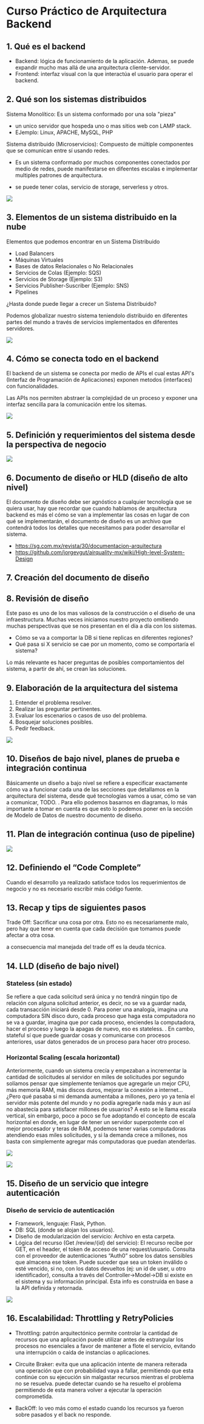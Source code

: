 # Curso Práctico de Arquitectura Backend

## 1. Qué es el backend

* Backend: lógica de funcionamiento de la aplicación. Ademas, se puede expandir mucho mas allá de una arquitectura cliente-servidor.
* Frontend: interfaz visual con la que interactúa el usuario para operar el backend.

## 2. Qué son los sistemas distribuidos

Sistema Monolítico: Es un sistema conformado por una sola "pieza"
* un unico servidor que hospeda uno o mas sitios web con LAMP stack.
* EJemplo: Linux, APACHE, MySQL, PHP

Sistema distribuido (Microservicios): Compuesto de múltiple componentes que se comunican entre sí usando redes.

* Es un sistema conformado por muchos componentes conectados por medio de redes, puede manifestarse en difeentes escalas e implementar multiples patrones de arquitectura.

* se puede tener colas, servicio de storage, serverless y otros.

![](./imgs/sistema_distribuido.png)


## 3. Elementos de un sistema distribuido en la nube

Elementos que podemos encontrar en un Sistema Distribuido

* Load Balancers
* Máquinas Virtuales
* Bases de datos Relacionales o No Relacionales
* Servicios de Colas (Ejemplo: SQS)
* Servicios de Storage (Ejemplo: S3)
* Servicios Publisher-Suscriber (Ejemplo: SNS)
* Pipelines

¿Hasta donde puede llegar a crecer un Sistema Distribuido? 

Podemos globalizar nuestro sistema teniendolo distribuido en diferentes partes del mundo a través de servicios implementados en diferentes servidores.

![](./imgs/sistema_distribuido_globalizado.png)

## 4. Cómo se conecta todo en el backend

El backend de un sistema se conecta por medio de APIs el cual estas API's (Interfaz de Programación de Aplicaciones) exponen metodos (interfaces) con funcionalidades.

Las APIs nos permiten abstraer la complejidad de un proceso y exponer una interfaz sencilla para la comunicación entre los sitemas. 

![](./imgs/api_en_un_sistema.png)


## 5. Definición y requerimientos del sistema desde la perspectiva de negocio

![](./imgs/requerimientos_del_sistema.png)


## 6. Documento de diseño or HLD (diseño de alto nivel)

El documento de diseño debe ser agnóstico a cualquier tecnología que se quiera usar, hay que recordar que cuando hablamos de arquitectura backend es más el cómo se van a implementar las cosas en lugar de con qué se implementarán, el documento de diseño es un archivo que contendrá todos los detalles que necesitamos para poder desarrollar el sistema. 

* https://sg.com.mx/revista/30/documentacion-arquitectura
* https://github.com/jorgevgut/airquality-mx/wiki/High-level-System-Design


## 7. Creación del documento de diseño


## 8. Revisión de diseño

Este paso es uno de los mas valiosos de la construcción o el diseño de una infraestructura. Muchas veces iniciamos nuestro proyecto omitiendo muchas perspectivas que se nos presentan en el día a día con los sistemas.

* Cómo se va a comportar la DB si tiene replicas en diferentes regiones?
* Qué pasa si X servicio se cae por un momento, como se comportaría el sistema?

Lo más relevante es hacer preguntas de posibles comportamientos del sistema, a partir de ahí, se crean las soluciones.

## 9. Elaboración de la arquitectura del sistema


1. Entender el problema resolver.
2. Realizar las preguntar pertinentes.
3. Evaluar los escenarios o casos de uso del problema.
4. Bosquejar soluciones posibles.
5. Pedir feedback.

![](./imgs/arquitectura-del-sistema.png)

## 10. Diseños de bajo nivel, planes de prueba e integración continua

Básicamente un diseño a bajo nivel se refiere a especificar exactamente cómo va a funcionar cada una de las secciones que detallamos en la arquitectura del sistema, desde qué tecnologías vamos a usar, cómo se van a comunicar, TODO. . Para ello podemos basarnos en diagramas, lo más importante a tomar en cuenta es que esto lo podemos poner en la sección de Modelo de Datos de nuestro documento de diseño.

## 11. Plan de integración continua (uso de pipeline)

![](./imgs/diagrama_de_secuencia.png)

## 12. Definiendo el “Code Complete”

Cuando el desarrollo ya realizado satisface todos los requerimientos de negocio y no es necesario escribir más código fuente.

## 13. Recap y tips de siguientes pasos

Trade Off: Sacrificar una cosa por otra. Esto no es necesariamente malo, pero hay que tener en cuenta que cada decisión que tomamos puede afectar a otra cosa. 

a consecuencia mal manejada del trade off es la deuda técnica.

## 14. LLD (diseño de bajo nivel)

### Stateless (sin estado)

Se refiere a que cada solicitud será única y no tendrá ningún tipo de relación con alguna solicitud anterior, es decir, no se va a guardar nada, cada transacción iniciará desde 0. Para poner una analogía, imagina una computadora SIN disco duro, cada proceso que haga esta computadora no se va a guardar, imagina que por cada proceso, enciendes la computadora, hacer el proceso y luego la apagas de nuevo, eso es stateless. . En cambo, stateful sí que puede guardar cosas y comunicarse con procesos anteriores, usar datos generados de un proceso para hacer otro proceso.

### Horizontal Scaling (escala horizontal)

Anteriormente, cuando un sistema crecía y empezaban a incrementar la cantidad de solicitudes al servidor en miles de solicitudes por segundo solíamos pensar que simplemente teníamos que agregarle un mejor CPU, más memoria RAM, más discos duros, mejorar la conexión a internet... ¿Pero qué pasaba si mi demanda aumentaba a millones, pero yo ya tenía el servidor más potente del mundo y no podía agregarle nada más y aun así no abastecía para satisfacer millones de usuarios? A esto se le llama escala vertical, sin embargo, poco a poco se fue adoptando el concepto de escala horizontal en donde, en lugar de tener un servidor superpotente con el mejor procesador y teras de RAM, podemos tener varias computadoras atendiendo esas miles solicitudes, y si la demanda crece a millones, nos basta con simplemente agregar más computadoras que puedan atenderlas.

![](./imgs/lld-diseño-de-bajo-nivel.jpg)

![](./imgs/arquitectura_del_proyecto_v2.png)


## 15. Diseño de un servicio que integre autenticación

### Diseño de servicio de autenticación

* Framework, lenguaje: Flask, Python.
* DB: SQL (donde se alojan los usuarios).
* Diseño de modularización del servicio: Archivo en esta carpeta.
* Lógica del recurso (Get /review/{id} del servicio):
El recurso recibe por GET, en el header, el token de acceso de una request/usuario. Consulta con el proveedor de autenticaciones “Auth0” sobre los datos sensibles que almacena ese token. Puede suceder que sea un token inválido o esté vencido, si no, con los datos devueltos (ej: un id de user, u otro identificador), consulta a través del Controller->Model->DB si existe en el sistema y su información principal. Esta info es construída en base a la API definida y retornada.

![](./imgs/diseño-de-servicio-con-autenticación.png)


## 16. Escalabilidad: Throttling y RetryPolicies

* Throttling: patrón arquitectónico permite controlar la cantidad de recursos que una aplicación puede utilizar antes de estrangular los procesos no esenciales a favor de mantener a flote el servicio, evitando una interrupción o caída de instancias o aplicaciones.

* Circuite Braker: evita que una aplicación intente de manera reiterada una operación que con probabilidad vaya a fallar, permitiendo que esta continúe con su ejecución sin malgastar recursos mientras el problema no se resuelva. puede detectar cuando se ha resuelto el problema permitiendo de esta manera volver a ejecutar la operación comprometida.

* BackOff: lo veo más como el estado cuando los recursos ya fueron sobre pasados y el back no responde.
